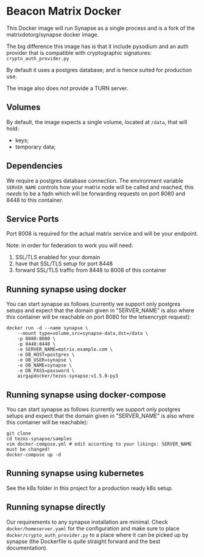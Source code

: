 # Beacon Matrix Docker

This Docker image will run Synapse as a single process and is a fork of the matrixdotorg/synapse docker image.

The big difference this image has is that it include pysodium and an auth provider that is compatible with cryptographic signatures: `crypto_auth_provider.py`

By default it uses a postgres database; and is hence suited for production use.

The image also does _not_ provide a TURN server.

## Volumes

By default, the image expects a single volume, located at `/data`, that will hold:

- keys;
- temporary data;

## Dependencies

We require a postgres database connection. The environment variable `SERVER_NAME` controls how your matrix node will be called and reached, this _needs_ to be a fqdn which will be forwarding requests on port 8080 and 8448 to this container.

## Service Ports

Port 8008 is required for the actual matrix service and will be your endpoint.

Note: in order for federation to work you will need:

1. SSL/TLS enabled for your domain
2. have that SSL/TLS setup for port 8448
3. forward SSL/TLS traffic from 8448 to 8008 of this container

## Running synapse using docker

You can start synapse as follows (currently we support only postgres setups and expect that the domain given in "SERVER_NAME" is also where this container will be reachable on port 8080 for the letsencrypt request):

```
docker run -d --name synapse \
    --mount type=volume,src=synapse-data,dst=/data \
    -p 8080:8080 \
    -p 8448:8448 \
    -e SERVER_NAME=matrix.example.com \
    -e DB_HOST=postgres \
    -e DB_USER=synapse \
    -e DB_NAME=synapse \
    -e DB_PASS=password \
    airgapdocker/tezos-synapse:v1.5.0-py3
```

## Running synapse using docker-compose

You can start synapse as follows (currently we support only postgres setups and expect that the domain given in "SERVER_NAME" is also where this container will be reachable):

```
git clone
cd tezos-synapse/samples
vim docker-compose.yml # edit according to your likings: SERVER_NAME must be changed!
docker-compose up -d
```

## Running synapse using kubernetes

See the k8s folder in this project for a production ready k8s setup.

## Running synapse directly

Our requirements to any synapse installation are minimal. Check `docker/homeserver.yaml` for the configuration and make sure to place `docker/crypto_auth_provider.py` to a place where it can be picked up by synapse (the Dockerfile is quite straight forward and the best documentation).
